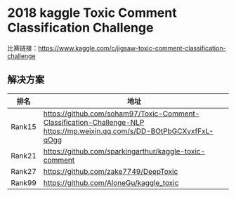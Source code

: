 
# 2018 kaggle Toxic Comment Classification Challenge

比赛链接：https://www.kaggle.com/c/jigsaw-toxic-comment-classification-challenge

## 解决方案
|排名|地址|
|----|----|
|Rank15|https://github.com/soham97/Toxic-Comment-Classification-Challenge-NLP<br>https://mp.weixin.qq.com/s/DD-BOtPbGCXvxfFxL-qOgg|
|Rank21|https://github.com/sparkingarthur/kaggle-toxic-comment|
|Rank27|https://github.com/zake7749/DeepToxic|
|Rank99|https://github.com/AloneGu/kaggle_toxic|
